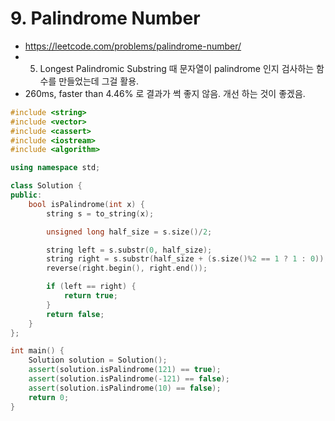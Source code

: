 # 9. Palindrome Number
* https://leetcode.com/problems/palindrome-number/
* 5. Longest Palindromic Substring 때 문자열이 palindrome 인지 검사하는 함수를 만들었는데 그걸 활용.
* 260ms, faster than 4.46% 로 결과가 썩 좋지 않음. 개선 하는 것이 좋겠음.

```cpp
#include <string>
#include <vector>
#include <cassert>
#include <iostream>
#include <algorithm>

using namespace std;

class Solution {
public:
    bool isPalindrome(int x) {
        string s = to_string(x);

        unsigned long half_size = s.size()/2;

        string left = s.substr(0, half_size);
        string right = s.substr(half_size + (s.size()%2 == 1 ? 1 : 0));
        reverse(right.begin(), right.end());

        if (left == right) {
            return true;
        }
        return false;
    }
};

int main() {
    Solution solution = Solution();
    assert(solution.isPalindrome(121) == true);
    assert(solution.isPalindrome(-121) == false);
    assert(solution.isPalindrome(10) == false);
    return 0;
}
```